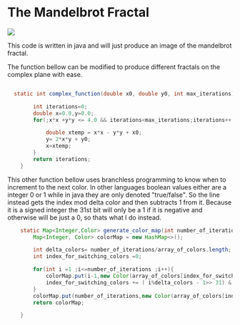 # The Mandelbrot Fractal 

![](https://github.com/cmcdev-code/../../../media/fractal100.gif)

This code is written in java and will just produce an image of the mandelbrot fractal.


The function bellow can be modified to produce different fractals on the complex plane with ease. 


```java

  static int complex_function(double x0, double y0, int max_iterations){

        int iterations=0;
        double x=0.0,y=0.0;        
        for(;x*x +y*y <= 4.0 && iterations<max_iterations;iterations++ ){

            double xtemp = x*x - y*y + x0;
            y= 2*x*y + y0;
            x=xtemp;
        }
        return iterations;
    }

```

This other function bellow uses branchless programming to know when to increment to the next color. In other languages boolean values either are a integer 0 or 1 while in java they are only denoted "true/false". So the line instead gets the index mod delta color and then subtracts 1 from it. Because it is a signed integer the 31st bit will only be a 1 if it is negative and otherwise will be just a 0, so thats what I do instead.

```java
    static Map<Integer,Color> generate_color_map(int number_of_iterations, int[] array_of_colors){
        Map<Integer, Color> colorMap = new HashMap<>();

        int delta_colors= number_of_iterations/array_of_colors.length;
        int index_for_switching_colors =0;

        for(int i =1 ;i<=number_of_iterations ;i++){
            colorMap.put(i-1,new Color(array_of_colors[index_for_switching_colors]));
            index_for_switching_colors += ( i%delta_colors - 1>> 31) & 0x1;
        }
        colorMap.put(number_of_iterations,new Color(array_of_colors[index_for_switching_colors-1]));
        return colorMap;

    } 
```
